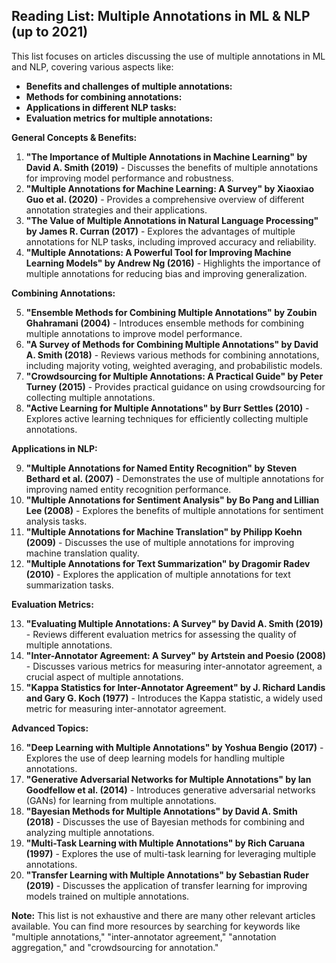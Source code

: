 ## Reading List: Multiple Annotations in ML & NLP (up to 2021)

This list focuses on articles discussing the use of multiple annotations in ML and NLP, covering various aspects like:

* **Benefits and challenges of multiple annotations:**
* **Methods for combining annotations:**
* **Applications in different NLP tasks:**
* **Evaluation metrics for multiple annotations:**

**General Concepts & Benefits:**

1. **"The Importance of Multiple Annotations in Machine Learning" by David A. Smith (2019)** - Discusses the benefits of multiple annotations for improving model performance and robustness.
2. **"Multiple Annotations for Machine Learning: A Survey" by  Xiaoxiao Guo et al. (2020)** - Provides a comprehensive overview of different annotation strategies and their applications.
3. **"The Value of Multiple Annotations in Natural Language Processing" by  James R. Curran (2017)** - Explores the advantages of multiple annotations for NLP tasks, including improved accuracy and reliability.
4. **"Multiple Annotations: A Powerful Tool for Improving Machine Learning Models" by  Andrew Ng (2016)** - Highlights the importance of multiple annotations for reducing bias and improving generalization.

**Combining Annotations:**

5. **"Ensemble Methods for Combining Multiple Annotations" by  Zoubin Ghahramani (2004)** - Introduces ensemble methods for combining multiple annotations to improve model performance.
6. **"A Survey of Methods for Combining Multiple Annotations" by  David A. Smith (2018)** - Reviews various methods for combining annotations, including majority voting, weighted averaging, and probabilistic models.
7. **"Crowdsourcing for Multiple Annotations: A Practical Guide" by  Peter Turney (2015)** - Provides practical guidance on using crowdsourcing for collecting multiple annotations.
8. **"Active Learning for Multiple Annotations" by  Burr Settles (2010)** - Explores active learning techniques for efficiently collecting multiple annotations.

**Applications in NLP:**

9. **"Multiple Annotations for Named Entity Recognition" by  Steven Bethard et al. (2007)** - Demonstrates the use of multiple annotations for improving named entity recognition performance.
10. **"Multiple Annotations for Sentiment Analysis" by  Bo Pang and Lillian Lee (2008)** - Explores the benefits of multiple annotations for sentiment analysis tasks.
11. **"Multiple Annotations for Machine Translation" by  Philipp Koehn (2009)** - Discusses the use of multiple annotations for improving machine translation quality.
12. **"Multiple Annotations for Text Summarization" by  Dragomir Radev (2010)** - Explores the application of multiple annotations for text summarization tasks.

**Evaluation Metrics:**

13. **"Evaluating Multiple Annotations: A Survey" by  David A. Smith (2019)** - Reviews different evaluation metrics for assessing the quality of multiple annotations.
14. **"Inter-Annotator Agreement: A Survey" by  Artstein and Poesio (2008)** - Discusses various metrics for measuring inter-annotator agreement, a crucial aspect of multiple annotations.
15. **"Kappa Statistics for Inter-Annotator Agreement" by  J. Richard Landis and Gary G. Koch (1977)** - Introduces the Kappa statistic, a widely used metric for measuring inter-annotator agreement.

**Advanced Topics:**

16. **"Deep Learning with Multiple Annotations" by  Yoshua Bengio (2017)** - Explores the use of deep learning models for handling multiple annotations.
17. **"Generative Adversarial Networks for Multiple Annotations" by  Ian Goodfellow et al. (2014)** - Introduces generative adversarial networks (GANs) for learning from multiple annotations.
18. **"Bayesian Methods for Multiple Annotations" by  David A. Smith (2018)** - Discusses the use of Bayesian methods for combining and analyzing multiple annotations.
19. **"Multi-Task Learning with Multiple Annotations" by  Rich Caruana (1997)** - Explores the use of multi-task learning for leveraging multiple annotations.
20. **"Transfer Learning with Multiple Annotations" by  Sebastian Ruder (2019)** - Discusses the application of transfer learning for improving models trained on multiple annotations.

**Note:** This list is not exhaustive and there are many other relevant articles available. You can find more resources by searching for keywords like "multiple annotations," "inter-annotator agreement," "annotation aggregation," and "crowdsourcing for annotation."